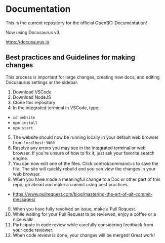 # Documentation

This is the current repository for the official OpenBCI Documentation!

Now using Docusaurus v3.

https://docusaurus.io

## Best practices and Guidelines for making changes

This process is important for large changes, creating new docs, and editing Docusaurus settings or the sidebar.

1. Download VSCode
2. Download NodeJS
3. Clone this repository
4. In the integrated terminal in VSCode, type:

- `cd website`
- `npm install`
- `npm start`

5. The website should now be running locally in your default web browser from `localhost:3000`
6. Resolve any errors you may see in the integrated terminal or web browser. If you're unsure of how to fix it, just ask your favorite search engine.
7. You can now edit one of the files. Click control/command+s to save the file. The site will quickly rebuild and you can view the changes in your web browser.
8. When you have made a meaningful change to a Doc or other part of this repo, go ahead and make a commit using best practices.

- https://www.pullrequest.com/blog/mastering-the-art-of-git-commit-messages/

9. When you have fully resolved an issue, make a Pull Request.
10. While waiting for your Pull Request to be reviewed, enjoy a coffee or a nice walk!
11. Participate in code review while carefully considering feedback from your code reviewer.
12. When code review is done, your changes will be merged! Great work!
